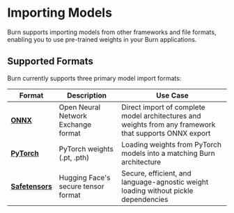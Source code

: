 # Importing Models

Burn supports importing models from other frameworks and file formats, enabling you to use pre-trained weights in your Burn applications.

## Supported Formats

Burn currently supports three primary model import formats:

| Format | Description | Use Case |
|--------|-------------|----------|
| [**ONNX**](./onnx-model.md) | Open Neural Network Exchange format | Direct import of complete model architectures and weights from any framework that supports ONNX export |
| [**PyTorch**](./pytorch-model.md) | PyTorch weights (.pt, .pth) | Loading weights from PyTorch models into a matching Burn architecture |
| [**Safetensors**](./safetensors-model.md) | Hugging Face's secure tensor format | Secure, efficient, and language-agnostic weight loading without pickle dependencies |

